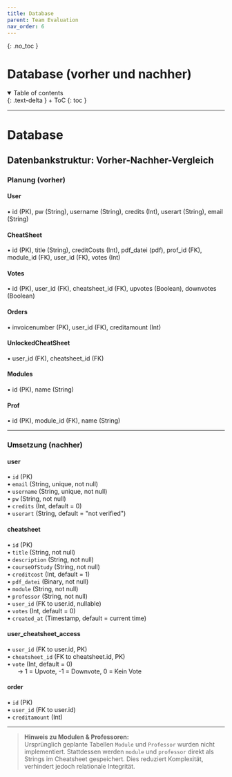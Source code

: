 ```yaml
---
title: Database
parent: Team Evaluation
nav_order: 6
---
```


{: .no_toc }
# Database (vorher und nachher)

<details open markdown="block">
{: .text-delta }
<summary>Table of contents</summary>
+ ToC
{: toc }
</details>

---

# Database

## Datenbankstruktur: Vorher-Nachher-Vergleich

### Planung (vorher)

#### User  
• id (PK), pw (String), username (String), credits (Int), userart (String), email (String)

#### CheatSheet  
• id (PK), title (String), creditCosts (Int), pdf_datei (pdf), prof_id (FK), module_id (FK), user_id (FK), votes (Int)

#### Votes  
• id (PK), user_id (FK), cheatsheet_id (FK), upvotes (Boolean), downvotes (Boolean)

#### Orders  
• invoicenumber (PK), user_id (FK), creditamount (Int)

#### UnlockedCheatSheet  
• user_id (FK), cheatsheet_id (FK)

#### Modules  
• id (PK), name (String)

#### Prof  
• id (PK), module_id (FK), name (String)

---

### Umsetzung (nachher)

#### user  
• `id` (PK)  
• `email` (String, unique, not null)  
• `username` (String, unique, not null)  
• `pw` (String, not null)  
• `credits` (Int, default = 0)  
• `userart` (String, default = "not verified")  

#### cheatsheet  
• `id` (PK)  
• `title` (String, not null)  
• `description` (String, not null)  
• `courseOfStudy` (String, not null)  
• `creditcost` (Int, default = 1)  
• `pdf_datei` (Binary, not null)  
• `module` (String, not null)  
• `professor` (String, not null)  
• `user_id` (FK to user.id, nullable)  
• `votes` (Int, default = 0)  
• `created_at` (Timestamp, default = current time)  

#### user_cheatsheet_access  
• `user_id` (FK to user.id, PK)  
• `cheatsheet_id` (FK to cheatsheet.id, PK)  
• `vote` (Int, default = 0)  
&nbsp;&nbsp;&nbsp;&nbsp;&nbsp;&nbsp;→ 1 = Upvote, -1 = Downvote, 0 = Kein Vote  

#### order  
• `id` (PK)  
• `user_id` (FK to user.id)  
• `creditamount` (Int)

---

> **Hinweis zu Modulen & Professoren:**  
> Ursprünglich geplante Tabellen `Module` und `Professor` wurden nicht implementiert. Stattdessen werden `module` und `professor` direkt als Strings im Cheatsheet gespeichert. Dies reduziert Komplexität, verhindert jedoch relationale Integrität.
